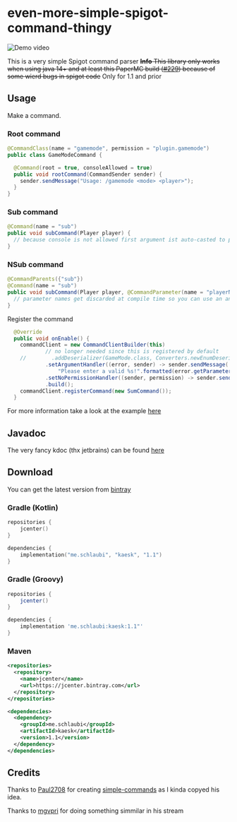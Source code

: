 # even-more-simple-spigot-command-thingy

![Demo video](https://rice.by.devs-from.asia/OrNX5gv9jh.gif)

This is a very simple Spigot command parser
~~**Info** This library only works when using java 14+ and at least this PaperMC build ([#229](https://papermc.io/api/v1/paper/1.15.2/229/download)) because of some wierd bugs in spigot code~~ Only for 1.1 and prior

## Usage
Make a command.

### Root command
```java
@CommandClass(name = "gamemode", permission = "plugin.gamemode")
public class GameModeCommand {

  @Command(root = true, consoleAllowed = true)
  public void rootCommand(CommandSender sender) {
    sender.sendMessage("Usage: /gamemode <mode> <player>");
  }
}
```

### Sub command

```java
@Command(name = "sub")
public void subCommand(Player player) {
  // because console is not allowed first argument ist auto-casted to player
}
```

### NSub command
```java
@CommandParents({"sub"})
@Command(name = "sub")
public void subCommand(Player player, @CommandParameter(name = "playerName") String playerName) {
  // parameter names get discarded at compile time so you can use an annotations
}
```

Register the command
```java
  @Override
  public void onEnable() {
    commandClient = new CommandClientBuilder(this)
            // no longer needed since this is registered by default
    //        .addDeserializer(GameMode.class, Converters.newEnumDeserializer(GameMode[]::new))
            .setArgumentHandler((error, sender) -> sender.sendMessage(
                "Please enter a valid %s!".formatted(error.getParameterType().getSimpleName())))
            .setNoPermissionHandler((sender, permission) -> sender.sendMessage("You need the permission %s to proceed".formatted(permission)))
            .build();
    commandClient.registerCommand(new SumCommand());
  }
```

For more information take a look at the example [here](https://github.com/DRSchlaubi/kaesk/tree/master/example)

## Javadoc
The very fancy kdoc (thx jetbrains) can be found [here](https://p.mik.wtf/kaesk)

## Download
You can get the latest version from [bintray](https://bintray.com/drschlaubi/maven/kaesk)
### Gradle (Kotlin)
```kotlin
repositories {
    jcenter()
}

dependencies {
    implementation("me.schlaubi", "kaesk", "1.1")
}
```

### Gradle (Groovy)
```groovy
repositories {
    jcenter()
}

dependencies {
    implementation 'me.schlaubi:kaesk:1.1"'
}
```

### Maven
```xml
<repositories>
  <repository>
    <name>jcenter</name>
    <url>https://jcenter.bintray.com</url>
  </repository>
</repositories>

<dependencies>
  <dependency>
    <groupId>me.schlaubi</groupId>
    <artifactId>kaesk</artifactId>
    <version>1.1</version>
  </dependency>
</dependencies>
```

## Credits
Thanks to [Paul2708](https://github.com/Paul2708) for creating [simple-commands](https://github.com/Paul2708/simple-commands) as I kinda copyed his idea.

Thanks to [mgvpri](https://twitch.tv) for doing something simmilar in his stream
